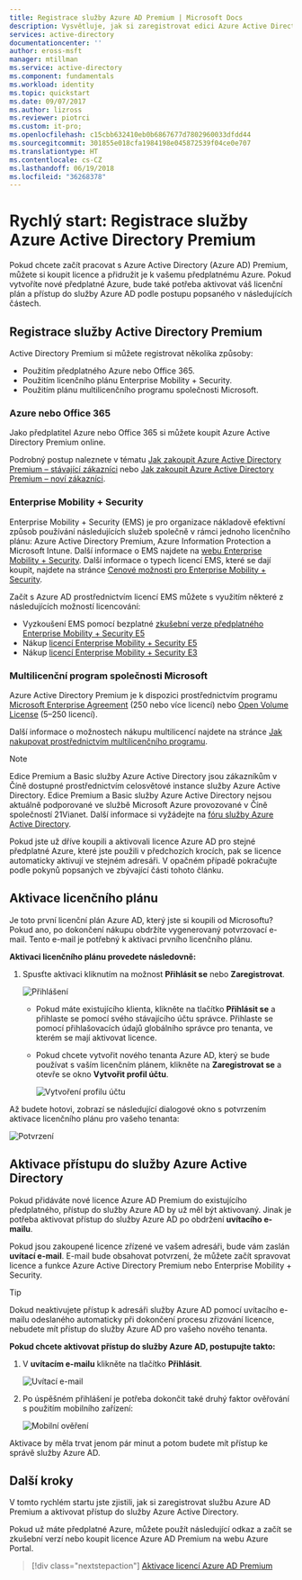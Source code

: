 ```yaml
---
title: Registrace služby Azure AD Premium | Microsoft Docs
description: Vysvětluje, jak si zaregistrovat edici Azure Active Directory Premium.
services: active-directory
documentationcenter: ''
author: eross-msft
manager: mtillman
ms.service: active-directory
ms.component: fundamentals
ms.workload: identity
ms.topic: quickstart
ms.date: 09/07/2017
ms.author: lizross
ms.reviewer: piotrci
ms.custom: it-pro;
ms.openlocfilehash: c15cbb632410eb0b6867677d7802960033dfdd44
ms.sourcegitcommit: 301855e018cfa1984198e045872539f04ce0e707
ms.translationtype: HT
ms.contentlocale: cs-CZ
ms.lasthandoff: 06/19/2018
ms.locfileid: "36268378"
---
```

# <a name="quickstart-sign-up-for-azure-active-directory-premium"></a>Rychlý start: Registrace služby Azure Active Directory Premium
Pokud chcete začít pracovat s Azure Active Directory (Azure AD) Premium, můžete si koupit licence a přidružit je k vašemu předplatnému Azure. Pokud vytvoříte nové předplatné Azure, bude také potřeba aktivovat váš licenční plán a přístup do služby Azure AD podle postupu popsaného v následujících částech. 

## <a name="sign-up-for-active-directory-premium"></a>Registrace služby Active Directory Premium
Active Directory Premium si můžete registrovat několika způsoby: 
* Použitím předplatného Azure nebo Office 365.
* Použitím licenčního plánu Enterprise Mobility + Security.
* Použitím plánu multilicenčního programu společnosti Microsoft.

### <a name="azure-or-office-365"></a>Azure nebo Office 365 
Jako předplatitel Azure nebo Office 365 si můžete koupit Azure Active Directory Premium online. 

Podrobný postup naleznete v tématu [Jak zakoupit Azure Active Directory Premium – stávající zákazníci](https://channel9.msdn.com/Series/Azure-Active-Directory-Videos-Demos/How-to-Purchase-Azure-Active-Directory-Premium-Existing-Customer) nebo [Jak zakoupit Azure Active Directory Premium – noví zákazníci](https://channel9.msdn.com/Series/Azure-Active-Directory-Videos-Demos/How-to-Purchase-Azure-Active-Directory-Premium-New-Customers).  

### <a name="enterprise-mobility--security"></a>Enterprise Mobility + Security
Enterprise Mobility + Security (EMS) je pro organizace nákladově efektivní způsob používání následujících služeb společně v rámci jednoho licenčního plánu: Azure Active Directory Premium, Azure Information Protection a Microsoft Intune. Další informace o EMS najdete na [webu Enterprise Mobility + Security](https://www.microsoft.com/cloud-platform/enterprise-mobility-security). Další informace o typech licencí EMS, které se dají koupit, najdete na stránce [Cenové možnosti pro Enterprise Mobility + Security](https://www.microsoft.com/cloud-platform/enterprise-mobility-security-pricing).  

Začít s Azure AD prostřednictvím licencí EMS můžete s využitím některé z následujících možností licencování:

- Vyzkoušení EMS pomocí bezplatné [zkušební verze předplatného Enterprise Mobility + Security E5](https://signup.microsoft.com/Signup?OfferId=87dd2714-d452-48a0-a809-d2f58c4f68b7&ali=1)
- Nákup [licencí Enterprise Mobility + Security E5](https://signup.microsoft.com/Signup?OfferId=e6de2192-536a-4dc3-afdc-9e2602b6c790&ali=1)
- Nákup [licencí Enterprise Mobility + Security E3](https://signup.microsoft.com/Signup?OfferId=4BBA281F-95E8-4136-8B0F-037D6062F54C&ali=1)

### <a name="microsoft-volume-licensing"></a>Multilicenční program společnosti Microsoft
Azure Active Directory Premium je k dispozici prostřednictvím programu [Microsoft Enterprise Agreement](https://www.microsoft.com/en-us/licensing/licensing-programs/enterprise.aspx) (250 nebo více licencí) nebo [Open Volume License](https://www.microsoft.com/en-us/licensing/licensing-programs/open-license.aspx) (5–250 licencí).

Další informace o možnostech nákupu multilicencí najdete na stránce [Jak nakupovat prostřednictvím multilicenčního programu](https://www.microsoft.com/en-us/Licensing/how-to-buy/how-to-buy.aspx).

> [!NOTE]
> Edice Premium a Basic služby Azure Active Directory jsou zákazníkům v Číně dostupné prostřednictvím celosvětové instance služby Azure Active Directory. Edice Premium a Basic služby Azure Active Directory nejsou aktuálně podporované ve službě Microsoft Azure provozované v Číně společností 21Vianet. Další informace si vyžádejte na [fóru služby Azure Active Directory](https://feedback.azure.com/forums/169401-azure-active-directory/).

Pokud jste už dříve koupili a aktivovali licence Azure AD pro stejné předplatné Azure, které jste použili v předchozích krocích, pak se licence automaticky aktivují ve stejném adresáři. V opačném případě pokračujte podle pokynů popsaných ve zbývající části tohoto článku.

## <a name="activate-your-license-plan"></a>Aktivace licenčního plánu
Je toto první licenční plán Azure AD, který jste si koupili od Microsoftu? Pokud ano, po dokončení nákupu obdržíte vygenerovaný potvrzovací e-mail. Tento e-mail je potřebný k aktivaci prvního licenčního plánu.

**Aktivaci licenčního plánu provedete následovně:**

1. Spusťte aktivaci kliknutím na možnost **Přihlásit se** nebo **Zaregistrovat**.
   
    ![Přihlášení](media/active-directory-get-started-premium/MOLSEmail.png)

    - Pokud máte existujícího klienta, klikněte na tlačítko **Přihlásit se** a přihlaste se pomocí svého stávajícího účtu správce. Přihlaste se pomocí přihlašovacích údajů globálního správce pro tenanta, ve kterém se mají aktivovat licence.

    - Pokud chcete vytvořit nového tenanta Azure AD, který se bude používat s vaším licenčním plánem, klikněte na **Zaregistrovat se** a otevře se okno **Vytvořit profil účtu**.

        ![Vytvoření profilu účtu](media/active-directory-get-started-premium/MOLSAccountProfile.png)

Až budete hotovi, zobrazí se následující dialogové okno s potvrzením aktivace licenčního plánu pro vašeho tenanta:

![Potvrzení](media/active-directory-get-started-premium/MOLSThankYou.png)

## <a name="activate-your-azure-active-directory-access"></a>Aktivace přístupu do služby Azure Active Directory
Pokud přidáváte nové licence Azure AD Premium do existujícího předplatného, přístup do služby Azure AD by už měl být aktivovaný. Jinak je potřeba aktivovat přístup do služby Azure AD po obdržení **uvítacího e-mailu**.  

Pokud jsou zakoupené licence zřízené ve vašem adresáři, bude vám zaslán **uvítací e-mail**. E-mail bude obsahovat potvrzení, že můžete začít spravovat licence a funkce Azure Active Directory Premium nebo Enterprise Mobility + Security. 

> [!TIP]
> Dokud neaktivujete přístup k adresáři služby Azure AD pomocí uvítacího e-mailu odeslaného automaticky při dokončení procesu zřizování licence, nebudete mít přístup do služby Azure AD pro vašeho nového tenanta. 

**Pokud chcete aktivovat přístup do služby Azure AD, postupujte takto:**

1. V **uvítacím e-mailu** klikněte na tlačítko **Přihlásit**. 
   
    ![Uvítací e-mail](media/active-directory-get-started-premium/AADEmail.png)
2. Po úspěšném přihlášení je potřeba dokončit také druhý faktor ověřování s použitím mobilního zařízení:
   
    ![Mobilní ověření](media/active-directory-get-started-premium/SignUppage.png)

Aktivace by měla trvat jenom pár minut a potom budete mít přístup ke správě služby Azure AD. 

## <a name="next-steps"></a>Další kroky
V tomto rychlém startu jste zjistili, jak si zaregistrovat službu Azure AD Premium a aktivovat přístup do služby Azure Active Directory. 

Pokud už máte předplatné Azure, můžete použít následující odkaz a začít se zkušební verzí nebo koupit licence Azure AD Premium na webu Azure Portal.

> [!div class="nextstepaction"]
> [Aktivace licencí Azure AD Premium](https://aad.portal.azure.com/#blade/Microsoft_AAD_IAM/TryBuyProductBlade)